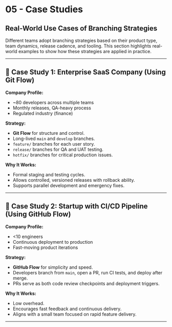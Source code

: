 ﻿# 05 - Case Studies

## Real-World Use Cases of Branching Strategies

Different teams adopt branching strategies based on their product type, team dynamics, release cadence, and tooling. This section highlights real-world examples to show how these strategies are applied in practice.

---

## 🏢 Case Study 1: Enterprise SaaS Company (Using Git Flow)

**Company Profile:**

* \~80 developers across multiple teams
* Monthly releases, QA-heavy process
* Regulated industry (finance)

**Strategy:**

* **Git Flow** for structure and control.
* Long-lived `main` and `develop` branches.
* `feature/` branches for each user story.
* `release/` branches for QA and UAT testing.
* `hotfix/` branches for critical production issues.

**Why It Works:**

* Formal staging and testing cycles.
* Allows controlled, versioned releases with rollback ability.
* Supports parallel development and emergency fixes.

---

## 🚀 Case Study 2: Startup with CI/CD Pipeline (Using GitHub Flow)

**Company Profile:**

* <10 engineers
* Continuous deployment to production
* Fast-moving product iterations

**Strategy:**

* **GitHub Flow** for simplicity and speed.
* Developers branch from `main`, open a PR, run CI tests, and deploy after merge.
* PRs serve as both code review checkpoints and deployment triggers.

**Why It Works:**

* Low overhead.
* Encourages fast feedback and continuous delivery.
* Aligns with a small team focused on rapid feature delivery.

---
